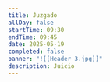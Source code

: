 ```yaml
---
title: Juzgado
allDay: false
startTime: 09:30
endTime: 09:45
date: 2025-05-19
completed: false
banner: "![[Header 3.jpg]]"
description: Juicio
---
```

